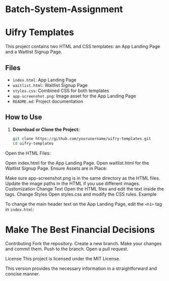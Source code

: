 # Batch-System-Assignment

# Uifry Templates

This project contains two HTML and CSS templates: an App Landing Page and a Waitlist Signup Page.

## Files

- `index.html`: App Landing Page
- `waitlist.html`: Waitlist Signup Page
- `styles.css`: Combined CSS for both templates
- `app-screenshot.png`: Image asset for the App Landing Page
- `README.md`: Project documentation

## How to Use

1. **Download or Clone the Project:**
   ```bash
   git clone https://github.com/yourusername/uifry-templates.git
   cd uifry-templates
Open the HTML Files:

Open index.html for the App Landing Page.
Open waitlist.html for the Waitlist Signup Page.
Ensure Assets are in Place:

Make sure app-screenshot.png is in the same directory as the HTML files.
Update the image paths in the HTML if you use different images.
Customization
Change Text
Open the HTML files and edit the text inside the tags.
Change Styles
Open styles.css and modify the CSS rules.
Example

To change the main header text on the App Landing Page, edit the `<h1>` tag in `index.html`:

<h1>Make The Best Financial Decisions</h1>

Contributing
Fork the repository.
Create a new branch.
Make your changes and commit them.
Push to the branch.
Open a pull request.

License
This project is licensed under the MIT License.


This version provides the necessary information in a straightforward and concise manner.




